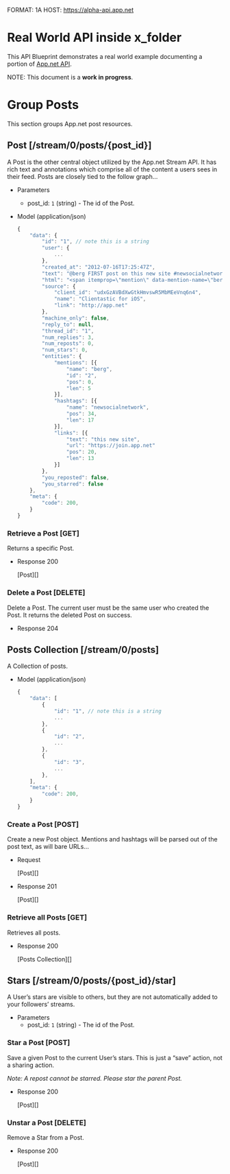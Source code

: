 FORMAT: 1A
HOST: https://alpha-api.app.net

# Real World API inside x_folder
This API Blueprint demonstrates a real world example documenting a portion of [App.net API](http://developers.app.net).

NOTE: This document is a **work in progress**.

# Group Posts
This section groups App.net post resources.

## Post [/stream/0/posts/{post_id}]
A Post is the other central object utilized by the App.net Stream API. It has rich text and annotations which comprise all of the content a users sees in their feed. Posts are closely tied to the follow graph...

+ Parameters
    + post_id: `1` (string) - The id of the Post.

+ Model (application/json)
    
    ```js
    {
        "data": {
            "id": "1", // note this is a string
            "user": {
                ...
            },
            "created_at": "2012-07-16T17:25:47Z",
            "text": "@berg FIRST post on this new site #newsocialnetwork",
            "html": "<span itemprop=\"mention\" data-mention-name=\"berg\" data-mention-id=\"2\">@berg</span> FIRST post on <a href=\"https://join.app.net\" rel=\"nofollow\">this new site</a> <span itemprop=\"hashtag\" data-hashtag-name=\"newsocialnetwork\">#newsocialnetwork</span>.",
            "source": {
                "client_id": "udxGzAVBdXwGtkHmvswR5MbMEeVnq6n4",
                "name": "Clientastic for iOS",
                "link": "http://app.net"
            },
            "machine_only": false,
            "reply_to": null,
            "thread_id": "1",
            "num_replies": 3,
            "num_reposts": 0,
            "num_stars": 0,
            "entities": {
                "mentions": [{
                    "name": "berg",
                    "id": "2",
                    "pos": 0,
                    "len": 5
                }],
                "hashtags": [{
                    "name": "newsocialnetwork",
                    "pos": 34,
                    "len": 17
                }],
                "links": [{
                    "text": "this new site",
                    "url": "https://join.app.net"
                    "pos": 20,
                    "len": 13
                }]
            },
            "you_reposted": false,
            "you_starred": false
        },
        "meta": {
            "code": 200,
        }
    }
    ```

### Retrieve a Post [GET]
Returns a specific Post.

+ Response 200
    
    [Post][]

### Delete a Post [DELETE]
Delete a Post. The current user must be the same user who created the Post. It returns the deleted Post on success.

+ Response 204

## Posts Collection [/stream/0/posts]
A Collection of posts.

+ Model (application/json)
    
    ```js
    {
        "data": [
            {
                "id": "1", // note this is a string
                ...
            },
            {
                "id": "2",
                ...
            },
            {
                "id": "3",
                ...
            },
        ],
        "meta": {
            "code": 200,
        }
    }    
    ```

### Create a Post [POST]
Create a new Post object. Mentions and hashtags will be parsed out of the post text, as will bare URLs...

+ Request
    
    [Post][]

+ Response 201
    
    [Post][]

### Retrieve all Posts [GET]
Retrieves all posts. 

+ Response 200
    
    [Posts Collection][]

## Stars [/stream/0/posts/{post_id}/star]
A User’s stars are visible to others, but they are not automatically added to your followers’ streams.

+ Parameters
    + post_id: `1` (string) - The id of the Post.

### Star a Post [POST]
Save a given Post to the current User’s stars. This is just a “save” action, not a sharing action.

*Note: A repost cannot be starred. Please star the parent Post.*

+ Response 200
    
    [Post][]

### Unstar a Post [DELETE]
Remove a Star from a Post.

+ Response 200
        
    [Post][]
